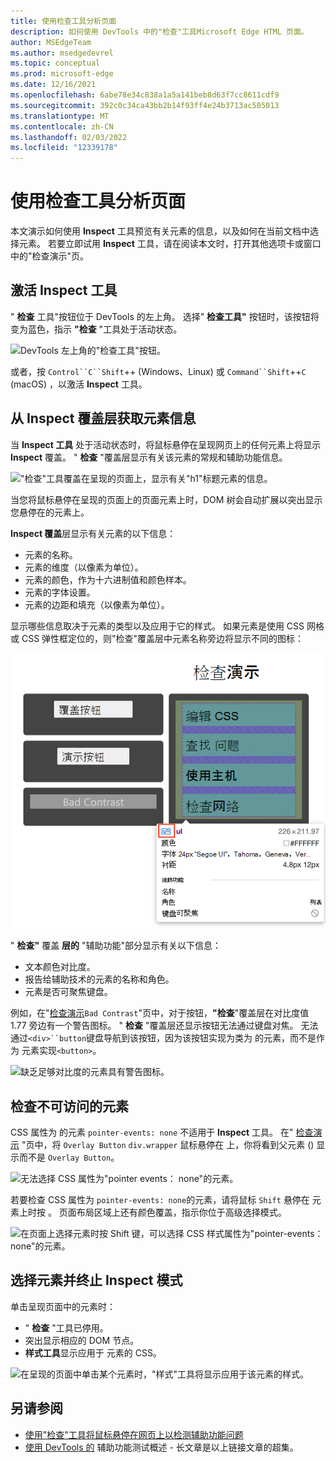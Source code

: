 ```yaml
---
title: 使用检查工具分析页面
description: 如何使用 DevTools 中的"检查"工具Microsoft Edge HTML 页面。
author: MSEdgeTeam
ms.author: msedgedevrel
ms.topic: conceptual
ms.prod: microsoft-edge
ms.date: 12/16/2021
ms.openlocfilehash: 6abe78e34c838a1a5a141beb8d63f7cc8611cdf9
ms.sourcegitcommit: 392c0c34ca43bb2b14f93ff4e24b3713ac505013
ms.translationtype: MT
ms.contentlocale: zh-CN
ms.lasthandoff: 02/03/2022
ms.locfileid: "12339178"
---
```

# <a name="analyze-pages-using-the-inspect-tool"></a>使用检查工具分析页面

本文演示如何使用 **Inspect** 工具预览有关元素的信息，以及如何在当前文档中选择元素。  若要立即试用 **Inspect** 工具，请在阅读本文时[](https://microsoftedge.github.io/Demos/devtools-inspect)，打开其他选项卡或窗口中的"检查演示"页。


<!-- ====================================================================== -->
## <a name="activating-the-inspect-tool"></a>激活 Inspect 工具

" **检查** 工具"按钮位于 DevTools 的左上角。  选择" **检查工具"** 按钮时，该按钮将变为蓝色，指示 **"检查** "工具处于活动状态。

![DevTools 左上角的"检查工具"按钮。](images/inspect-tool-button.msft.png)

或者，按 `Control``C``Shift`++ (Windows、Linux) 或 `Command``Shift`++`C` (macOS) ，以激活 **Inspect** 工具。


<!-- ====================================================================== -->
## <a name="getting-element-information-from-the-inspect-overlay"></a>从 Inspect 覆盖层获取元素信息

当 **Inspect 工具** 处于活动状态时，将鼠标悬停在呈现网页上的任何元素上将显示 **Inspect** 覆盖。  " **检查** "覆盖层显示有关该元素的常规和辅助功能信息。

!["检查"工具覆盖在呈现的页面上，显示有关"h1"标题元素的信息。](images/inspect-tool-padding-margin.msft.png)

当您将鼠标悬停在呈现的页面上的页面元素上时，DOM 树会自动扩展以突出显示您悬停在的元素上。

**Inspect 覆盖**层显示有关元素的以下信息：

* 元素的名称。
* 元素的维度（以像素为单位）。
* 元素的颜色，作为十六进制值和颜色样本。
* 元素的字体设置。
* 元素的边距和填充（以像素为单位）。

显示哪些信息取决于元素的类型以及应用于它的样式。  如果元素是使用 CSS 网格或 CSS 弹性框定位的，则"检查"覆盖层中元素名称旁边将显示不同的图标：

![使用 CSS 弹性框的元素在 Inspect 覆盖中的名称旁边有一个额外的图标。](images/inspect-tool-flexbox-element.msft.png)

" **检查"** 覆盖 **层的** "辅助功能"部分显示有关以下信息：

* 文本颜色对比度。
* 报告给辅助技术的元素的名称和角色。
* 元素是否可聚焦键盘。

例如，在"[检查演示](https://microsoftedge.github.io/Demos/devtools-inspect)`Bad Contrast`"页中，对于按钮，**"检查**"覆盖层在对比度值 1.77 旁边有一个警告图标。  " **检查** "覆盖层还显示按钮无法通过键盘对焦。  无法通过`<div>``button`键盘导航到该按钮，因为该按钮实现为类为 的元素，而不是作为 元素实现`<button>`。

![缺乏足够对比度的元素具有警告图标。](images/inspect-tool-bad-contrast.msft.png)


<!-- ====================================================================== -->
## <a name="inspecting-non-accessible-elements"></a>检查不可访问的元素

CSS 属性为 的元素 `pointer-events: none` 不适用于 **Inspect** 工具。  在" [检查演示](https://microsoftedge.github.io/Demos/devtools-inspect) "页中，将 `Overlay Button` `div.wrapper` 鼠标悬停在 上，你将看到父元素 () 显示而不是 `Overlay Button`。

![无法选择 CSS 属性为"pointer events： none"的元素。](images/inspect-tool-element-element-without-pointer-events.msft.png)

若要检查 CSS 属性为 `pointer-events: none`的元素，请将鼠标 `Shift` 悬停在 元素上时按 。  页面布局区域上还有颜色覆盖，指示你位于高级选择模式。

![在页面上选择元素时按 Shift 键，可以选择 CSS 样式属性为"pointer-events： none"的元素。](images/inspect-tool-with-shift.msft.png)


<!-- ====================================================================== -->
## <a name="selecting-the-element-and-terminating-inspect-mode"></a>选择元素并终止 Inspect 模式

单击呈现页面中的元素时：

*  " **检查** "工具已停用。
*  突出显示相应的 DOM 节点。
*  **样式工具**显示应用于 元素的 CSS。

![在呈现的页面中单击某个元素时，"样式"工具将显示应用于该元素的样式。](images/inspect-tool-highlighted-styles.msft.png)


<!-- ====================================================================== -->
## <a name="see-also"></a>另请参阅

* [使用"检查"工具将鼠标悬停在网页上以检测辅助功能问题](../accessibility/test-inspect-tool.md)
* [使用 DevTools 的](../accessibility/accessibility-testing-in-devtools.md) 辅助功能测试概述 - 长文章是以上链接文章的超集。
